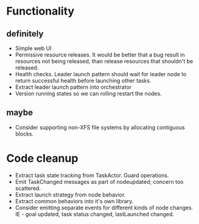 # Functionality

## definitely

- Simple web UI
- Permissive resource releases. It would be better that a bug result in resources not being released, than release
  resources that shouldn't be released.
- Health checks. Leader launch pattern should wait for leader node to return successful health before launching other
  tasks.
- Extract leader launch pattern into orchestrator
- Version running states so we can rolling restart the nodes.

## maybe

- Consider supporting non-XFS file systems by allocating contiguous blocks.

# Code cleanup

- Extract task state tracking from TaskActor. Guard operations.
- Emit TaskChanged messages as part of nodeupdated; concern too scattered.
- Extract launch strategy from node behavior.
- Extract common behaviors into it's own library.
- Consider emitting separate events for different kinds of node changes. IE - goal updated, task status changed,
  lastLaunched changed.

